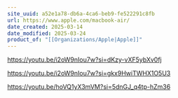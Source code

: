 ```yaml
---
site_uuid: a52e1a78-db6a-4ca6-beb9-fe522291c8fb
url: https://www.apple.com/macbook-air/
date_created: 2025-03-14
date_modified: 2025-03-24
product_of: "[[Organizations/Apple|Apple]]"
---
```

https://youtu.be/i2oW9nIou7w?si=dKzy-vXF5ybXv0fj

https://youtu.be/i2oW9nIou7w?si=gkx9HwiTWHX1O5U3

https://youtu.be/hoVQ1yX3mVM?si=5dnGJ_q4tp-hZm36